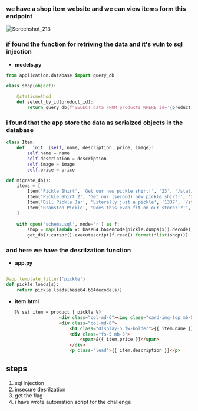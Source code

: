 

### we have a shop item website and we can view items form this endpoint

![Screenshot_213](https://github.com/kiro6/writeups/assets/57776872/bca2fb60-9e9f-4c5a-9c83-6585edebc3a3)


### if found the function for retriving the data and it's vuln to sql injection

- **models.py**
```python
from application.database import query_db

class shop(object):

    @staticmethod
    def select_by_id(product_id):
        return query_db(f"SELECT data FROM products WHERE id='{product_id}'", one=True)
```

### i found that the app store the data as serialzed objects in the database

```python
class Item:
	def __init__(self, name, description, price, image):
		self.name = name
		self.description = description
		self.image = image
		self.price = price

def migrate_db():
    items = [
        Item('Pickle Shirt', 'Get our new pickle shirt!', '23', '/static/images/pickle_shirt.jpg'),
        Item('Pickle Shirt 2', 'Get our (second) new pickle shirt!', '27', '/static/images/pickle_shirt2.jpg'),
        Item('Dill Pickle Jar', 'Literally just a pickle', '1337', '/static/images/pickle.jpg'),
        Item('Branston Pickle', 'Does this even fit on our store?!?!', '7.30', '/static/images/branston_pickle.jpg')
    ]
    
    with open('schema.sql', mode='r') as f:
        shop = map(lambda x: base64.b64encode(pickle.dumps(x)).decode(), items)
        get_db().cursor().executescript(f.read().format(*list(shop)))
```

### and here we have the desrilzation function

- **app.py**
```python

@app.template_filter('pickle')
def pickle_loads(s):
	return pickle.loads(base64.b64decode(s))

```

- **item.html**
```html
   {% set item = product | pickle %}
                    <div class="col-md-6"><img class="card-img-top mb-5 mb-md-0" src="{{ item.image }}" alt="..." /></div>
                    <div class="col-md-6">
                        <h1 class="display-5 fw-bolder">{{ item.name }}</h1>
                        <div class="fs-5 mb-5">
                            <span>£{{ item.price }}</span>
                        </div>
                        <p class="lead">{{ item.description }}</p>
```

## steps
1) sql injection
2) insecure desrilzation
3) get the flag
4) i have wrote automation script for the challenge

